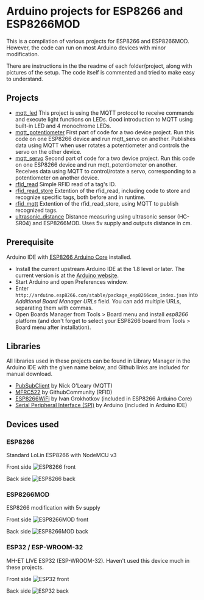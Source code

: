 # Arduino projects for ESP8266 and ESP8266MOD

This is a compilation of various projects for ESP8266 and ESP8266MOD. However, the code can run on most Arduino devices with minor modification. 

There are instructions in the the readme of each folder/project, along with pictures of the setup. The code itself is commented and tried to make easy to understand.


## Projects

* [mqtt_led](https://github.com/sondrew/ESP8266/tree/master/mqtt_led)
This project is using the MQTT protocol to receive commands and execute light functions on LEDs. Good introduction to MQTT using built-in LED and 4 monochrome LEDs.
* [mqtt_potentiometer](https://github.com/sondrew/ESP8266/tree/master/mqtt_potentiometer)
First part of code for a two device project. Run this code on one ESP8266 device and run mqtt_servo on another. Publishes data using MQTT when user rotates a potentiometer and controls the servo on the other device.
* [mqtt_servo](https://github.com/sondrew/ESP8266/tree/master/mqtt_servo)
Second part of code for a two device project. Run this code on one ESP8266 device and run mqtt_potentiometer on another. Receives data using MQTT to control/rotate a servo, corresponding to a potentiometer on another device.
* [rfid_read](https://github.com/sondrew/ESP8266/tree/master/rfid_read)
Simple RFID read of a tag's ID.
* [rfid_read_store](https://github.com/sondrew/ESP8266/tree/master/rfid_read_store)
Extention of the rfid_read, including code to store and recognize specific tags, both before and in runtime.
* [rfid_mqtt](https://github.com/sondrew/ESP8266/tree/master/rfid_mqtt)
Extention of the rfid_read_store, using MQTT to publish recognized tags.
* [ultrasonic_distance](https://github.com/sondrew/ESP8266/tree/master/ultrasonic_distance)
Distance measuring using ultrasonic sensor (HC-SR04) and ESP8266MOD. Uses 5v supply and outputs distance in cm. 

## Prerequisite

Arduino IDE with [ESP8266 Arduino Core](https://github.com/esp8266/Arduino) installed.

-   Install the current upstream Arduino IDE at the 1.8 level or later. The current version is at the  [Arduino website](http://www.arduino.cc/en/main/software).
-   Start Arduino and open Preferences window.
-   Enter  `http://arduino.esp8266.com/stable/package_esp8266com_index.json`  into  _Additional Board Manager URLs_  field. You can add multiple URLs, separating them with commas.
-   Open Boards Manager from Tools > Board menu and install  _esp8266_  platform (and don't forget to select your ESP8266 board from Tools > Board menu after installation).

## Libraries
All libraries used in these projects can be found in Library Manager in the Arduino IDE with the given name below, and Github links are included for manual download. 

* [PubSubClient](https://github.com/knolleary/pubsubclient) by Nick O'Leary (MQTT)
* [MFRC522](https://github.com/miguelbalboa/rfid) by GithubCommunity (RFID)
* [ESP8266WiFi](https://github.com/esp8266/Arduino/tree/master/libraries/ESP8266WiFi) by Ivan Grokhotkov (included in ESP8266 Arduino Core)
* [Serial Peripheral Interface (SPI)](https://github.com/arduino/Arduino/tree/master/hardware/arduino/avr/libraries/SPI) by Arduino (included in Arduino IDE)

 ## Devices used

### ESP8266
Standard LoLin ESP8266 with NodeMCU v3

Front side
![ESP8266 front](https://image.ibb.co/exRRfS/IMG_0657.jpg)

Back side
![ESP8266 back](https://image.ibb.co/g3DiS7/IMG_0662.jpg)

### ESP8266MOD
ESP8266 modification with 5v supply

Front side
![ESP8266MOD front](https://image.ibb.co/bP3iS7/IMG_0672.jpg)

Back side
![ESP8266MOD back](https://image.ibb.co/mDY6fS/IMG_0673.jpg)

### ESP32 / ESP-WROOM-32
MH-ET LIVE ESP32 (ESP-WROOM-32). Haven't used this device much in these projects.

Front side
![ESP32 front](https://image.ibb.co/dbje0S/IMG_0665.jpg)

Back side
![ESP32 back](https://image.ibb.co/hVUq77/IMG_0668.jpg)
